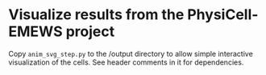 # Visualize results from the PhysiCell-EMEWS project

Copy ```anim_svg_step.py``` to the /output directory to allow simple interactive visualization of the cells. See header comments in it for dependencies.
